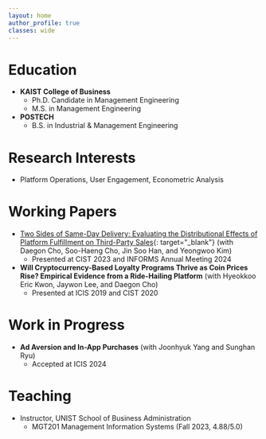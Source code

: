 ```yaml
---
layout: home
author_profile: true
classes: wide
---
```

# Education
* **KAIST College of Business**
  - Ph.D. Candidate in Management Engineering
  - M.S. in Management Engineering
* **POSTECH**
  - B.S. in Industrial & Management Engineering

# Research Interests
* Platform Operations, User Engagement, Econometric Analysis

# Working Papers
* [Two Sides of Same-Day Delivery: Evaluating the Distributional Effects of Platform Fulfillment on Third-Party Sales](https://papers.ssrn.com/abstract=4854395){: target="_blank"} (with Daegon Cho, Soo-Haeng Cho, Jin Soo Han, and Yeongwoo Kim)
  - Presented at CIST 2023 and INFORMS Annual Meeting 2024
* **Will Cryptocurrency-Based Loyalty Programs Thrive as Coin Prices Rise? Empirical Evidence from a Ride-Hailing Platform** (with Hyeokkoo Eric Kwon, Jaywon Lee,  and Daegon Cho)
  - Presented at ICIS 2019 and CIST 2020

# Work in Progress
* **Ad Aversion and In-App Purchases** (with Joonhyuk Yang and Sunghan Ryu)
  - Accepted at ICIS 2024

# Teaching
* Instructor, UNIST School of Business Administration
  - MGT201 Management Information Systems (Fall 2023, 4.88/5.0)
